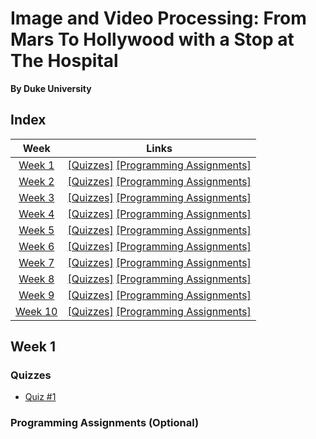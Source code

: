 # Image and Video Processing: From Mars To Hollywood with a Stop at The Hospital
__By Duke University__

## Index
| Week | Links | 
|:----:|:-----:|
| [Week 1]() | [[Quizzes]](#quizzes)    [[Programming Assignments]](#programming-assignments) |
| [Week 2]() | [[Quizzes]](#quizzes)    [[Programming Assignments]](#programming-assignments) |
| [Week 3]() | [[Quizzes]](#quizzes)    [[Programming Assignments]](#programming-assignments) |
| [Week 4]() | [[Quizzes]](#quizzes)    [[Programming Assignments]](#programming-assignments) |
| [Week 5]() | [[Quizzes]](#quizzes)    [[Programming Assignments]](#programming-assignments) |
| [Week 6]() | [[Quizzes]](#quizzes)    [[Programming Assignments]](#programming-assignments) |
| [Week 7]() | [[Quizzes]](#quizzes)    [[Programming Assignments]](#programming-assignments) |
| [Week 8]() | [[Quizzes]](#quizzes)    [[Programming Assignments]](#programming-assignments) |
| [Week 9]() | [[Quizzes]](#quizzes)    [[Programming Assignments]](#programming-assignments) |
| [Week 10]() | [[Quizzes]](#quizzes)    [[Programming Assignments]](#programming-assignments) |


## Week 1
### Quizzes
- [Quiz #1](week-1/quiz-1.md)

### Programming Assignments (Optional)
